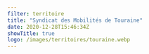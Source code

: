 ```yaml
---
filter: territoire
title: "Syndicat des Mobilités de Touraine"
date: 2020-12-28T15:46:34Z
showTitle: true
logo: /images/territoires/touraine.webp
---
```

